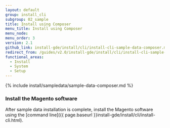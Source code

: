```yaml
---
layout: default
group: install_cli
subgroup: 02_sample
title: Install using Composer
menu_title: Install using Composer
menu_node:
menu_order: 3
version: 2.1
github_link: install-gde/install/cli/install-cli-sample-data-composer.md
redirect_from: /guides/v2.0/install-gde/install/cli/install-cli-sample-data-cli.html
functional_areas:
  - Install
  - System
  - Setup
---
```


{% include install/sampledata/sample-data-composer.md %}

### Install the Magento software
After sample data installation is complete, install the Magento software using the [command line]({{ page.baseurl }}install-gde/install/cli/install-cli.html).
